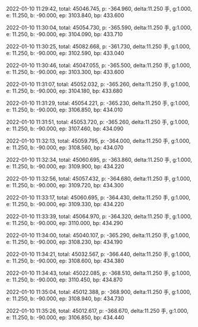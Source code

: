 2022-01-10 11:29:42, total: 45046.745, p: -364.960, delta:11.250 手, g:1.000, e: 11.250, b: -90.000, ep: 3103.840, bp: 433.600

2022-01-10 11:30:04, total: 45054.730, p: -365.590, delta:11.250 手, g:1.000, e: 11.250, b: -90.000, ep: 3104.090, bp: 433.710

2022-01-10 11:30:25, total: 45082.668, p: -361.730, delta:11.250 手, g:1.000, e: 11.250, b: -90.000, ep: 3102.590, bp: 433.040

2022-01-10 11:30:46, total: 45047.055, p: -365.500, delta:11.250 手, g:1.000, e: 11.250, b: -90.000, ep: 3103.300, bp: 433.600

2022-01-10 11:31:07, total: 45052.032, p: -365.260, delta:11.250 手, g:1.000, e: 11.250, b: -90.000, ep: 3104.180, bp: 433.680

2022-01-10 11:31:29, total: 45054.221, p: -365.230, delta:11.250 手, g:1.000, e: 11.250, b: -90.000, ep: 3106.850, bp: 434.010

2022-01-10 11:31:51, total: 45053.720, p: -365.260, delta:11.250 手, g:1.000, e: 11.250, b: -90.000, ep: 3107.460, bp: 434.090

2022-01-10 11:32:13, total: 45059.795, p: -364.000, delta:11.250 手, g:1.000, e: 11.250, b: -90.000, ep: 3108.560, bp: 434.070

2022-01-10 11:32:34, total: 45060.695, p: -363.860, delta:11.250 手, g:1.000, e: 11.250, b: -90.000, ep: 3109.900, bp: 434.220

2022-01-10 11:32:56, total: 45057.432, p: -364.680, delta:11.250 手, g:1.000, e: 11.250, b: -90.000, ep: 3109.720, bp: 434.300

2022-01-10 11:33:17, total: 45060.695, p: -364.430, delta:11.250 手, g:1.000, e: 11.250, b: -90.000, ep: 3109.330, bp: 434.220

2022-01-10 11:33:39, total: 45064.970, p: -364.320, delta:11.250 手, g:1.000, e: 11.250, b: -90.000, ep: 3110.000, bp: 434.290

2022-01-10 11:34:00, total: 45040.107, p: -365.290, delta:11.250 手, g:1.000, e: 11.250, b: -90.000, ep: 3108.230, bp: 434.190

2022-01-10 11:34:21, total: 45032.567, p: -366.440, delta:11.250 手, g:1.000, e: 11.250, b: -90.000, ep: 3108.600, bp: 434.380

2022-01-10 11:34:43, total: 45022.085, p: -368.510, delta:11.250 手, g:1.000, e: 11.250, b: -90.000, ep: 3110.450, bp: 434.870

2022-01-10 11:35:04, total: 45012.388, p: -368.900, delta:11.250 手, g:1.000, e: 11.250, b: -90.000, ep: 3108.940, bp: 434.730

2022-01-10 11:35:26, total: 45012.617, p: -368.670, delta:11.250 手, g:1.000, e: 11.250, b: -90.000, ep: 3106.850, bp: 434.440